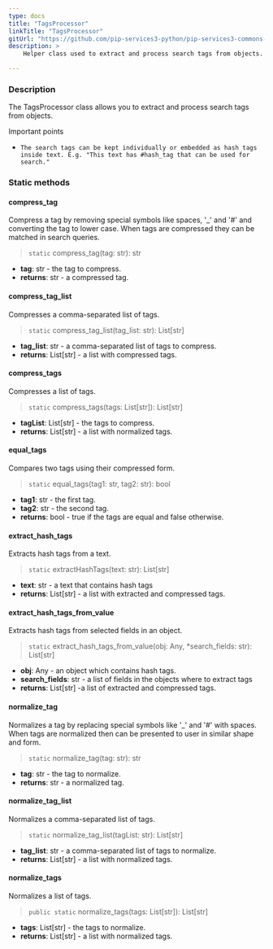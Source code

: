 ```yaml
---
type: docs
title: "TagsProcessor"
linkTitle: "TagsProcessor"
gitUrl: "https://github.com/pip-services3-python/pip-services3-commons-python"
description: > 
    Helper class used to extract and process search tags from objects.

---
```


### Description

The TagsProcessor class allows you to extract and process search tags from objects.

Important points

-     The search tags can be kept individually or embedded as hash tags inside text. E.g. "This text has #hash_tag that can be used for search."

### Static methods

#### compress_tag
Compress a tag by removing special symbols like spaces, '_' and '#'
and converting the tag to lower case.
When tags are compressed they can be matched in search queries.

> `static` compress_tag(tag: str): str

- **tag**: str - the tag to compress.
- **returns**: str - a compressed tag.


#### compress_tag_list
Compresses a comma-separated list of tags.

> `static` compress_tag_list(tag_list: str): List[str]

- **tag_list**: str - a comma-separated list of tags to compress.
- **returns**: List[str] - a list with compressed tags.


#### compress_tags
Compresses a list of tags.

> `static` compress_tags(tags: List[str]): List[str]

- **tagList**: List[str] - the tags to compress.
- **returns**: List[str] - a list with normalized tags.


#### equal_tags
Compares two tags using their compressed form.

> `static` equal_tags(tag1: str, tag2: str): bool

- **tag1**: str - the first tag.
- **tag2**: str - the second tag.
- **returns**: bool - true if the tags are equal and false otherwise.


#### extract_hash_tags
Extracts hash tags from a text.

> `static` extractHashTags(text: str): List[str]

- **text**: str - a text that contains hash tags
- **returns**: List[str] - a list with extracted and compressed tags.


#### extract_hash_tags_from_value
Extracts hash tags from selected fields in an object.

> `static` extract_hash_tags_from_value(obj: Any, *search_fields: str): List[str]

- **obj**: Any - an object which contains hash tags.
- **search_fields**: str - a list of fields in the objects where to extract tags
- **returns**: List[str] -a list of extracted and compressed tags.


#### normalize_tag
Normalizes a tag by replacing special symbols like '_' and '#' with spaces.
When tags are normalized then can be presented to user in similar shape and form.

> `static` normalize_tag(tag: str): str

- **tag**: str - the tag to normalize.
- **returns**: str - a normalized tag.


#### normalize_tag_list
Normalizes a comma-separated list of tags.

> `static` normalize_tag_list(tagList: str): List[str]

- **tag_list**: str - a comma-separated list of tags to normalize.
- **returns**: List[str] - a list with normalized tags.


#### normalize_tags
Normalizes a list of tags.

> `public static` normalize_tags(tags: List[str]): List[str]

- **tags**: List[str] - the tags to normalize.
- **returns**: List[str] - a list with normalized tags.
